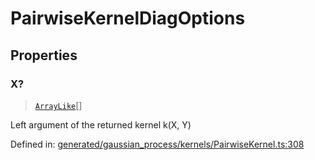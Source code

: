 # PairwiseKernelDiagOptions

## Properties

### X?

> [`ArrayLike`](../types/ArrayLike.md)[]

Left argument of the returned kernel k(X, Y)

Defined in:  [generated/gaussian\_process/kernels/PairwiseKernel.ts:308](https://github.com/transitive-bullshit/scikit-learn-ts/blob/92ab806/packages/sklearn/src/generated/gaussian_process/kernels/PairwiseKernel.ts#L308)
